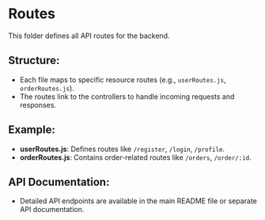 # Routes

This folder defines all API routes for the backend.

## Structure:
- Each file maps to specific resource routes (e.g., `userRoutes.js`, `orderRoutes.js`).
- The routes link to the controllers to handle incoming requests and responses.

## Example:
- **userRoutes.js**: Defines routes like `/register`, `/login`, `/profile`.
- **orderRoutes.js**: Contains order-related routes like `/orders`, `/order/:id`.

## API Documentation:
- Detailed API endpoints are available in the main README file or separate API documentation.